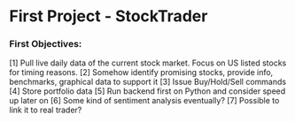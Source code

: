 # First Project - StockTrader

### First Objectives:
[1] Pull live daily data of the current stock market. Focus on US listed stocks for timing reasons.
[2] Somehow identify promising stocks, provide info, benchmarks, graphical data to support it
[3] Issue Buy/Hold/Sell commands
[4] Store portfolio data
[5] Run backend first on Python and consider speed up later on
[6] Some kind of sentiment analysis eventually?
[7] Possible to link it to real trader?
